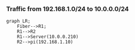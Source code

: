 
### Traffic from 192.168.1.0/24 to 10.0.0.0/24

```test
graph LR;
    Fiber-->R1;
    R1-->R2
    R1-->Server(10.0.0.210)
    R2-->pi(192.168.1.10)
```